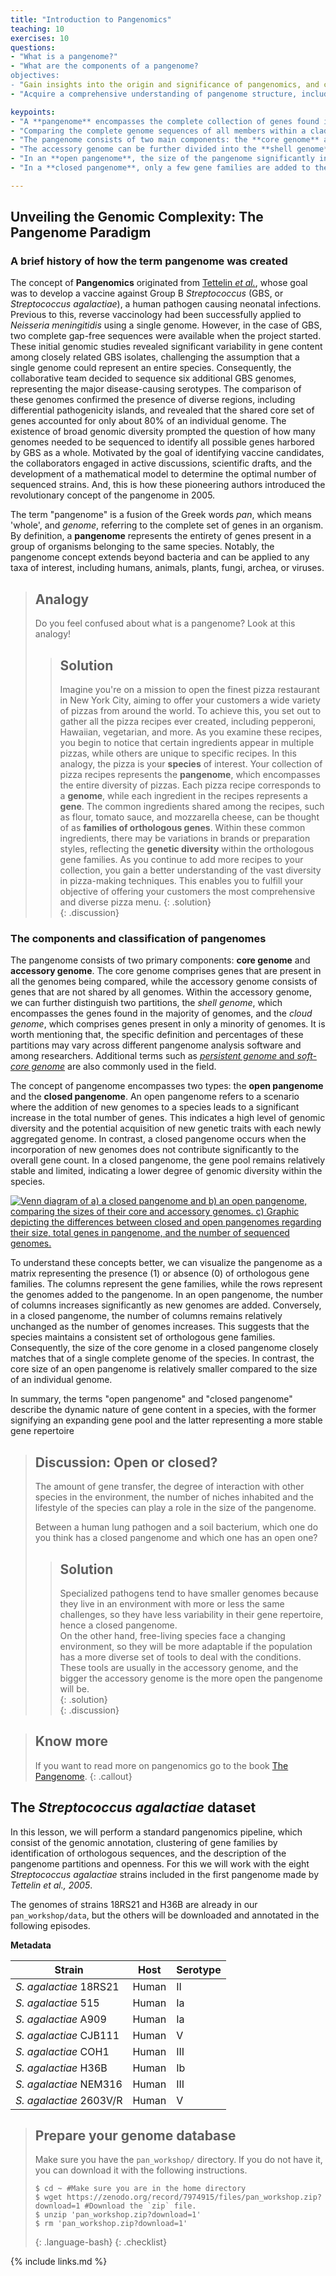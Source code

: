```yaml
---
title: "Introduction to Pangenomics"
teaching: 10
exercises: 10
questions:
- "What is a pangenome?"
- "What are the components of a pangenome?
objectives:
- "Gain insights into the origin and significance of pangenomics, and comprehend its fundamental principles."
- "Acquire a comprehensive understanding of pangenome structure, including the classification of pangenomes based on their element composition."

keypoints:
- "A **pangenome** encompasses the complete collection of genes found in all genomes within a specific group, typically a species."
- "Comparing the complete genome sequences of all members within a clade allows for the construction of a pangenome."
- "The pangenome consists of two main components: the **core genome** and the **accessory genome**."
- "The accessory genome can be further divided into the **shell genome** and the **cloud genome**."
- "In an **open pangenome**, the size of the pangenome significantly increases with the addition of each new genome."
- "In a **closed pangenome**, only a few gene families are added to the pangenome when a new genome is introduced."

---
```


## Unveiling the Genomic Complexity: The Pangenome Paradigm

### A brief history of how the term pangenome was created

The concept of **Pangenomics** originated from [Tettelin *et al.*](https://www.pnas.org/doi/10.1073/pnas.0506758102]), whose goal was to develop a vaccine against Group B *Streptococcus* (GBS, or *Streptococcus agalactiae*), a human pathogen causing neonatal infections. Previous to this, reverse vaccinology had been successfully applied to *Neisseria meningitidis* using a single genome. However, in the case of GBS, two complete gap-free sequences were available when the project started. These initial genomic studies revealed significant variability in gene content among closely related GBS isolates, challenging the assumption that a single genome could represent an entire species. Consequently, the collaborative team decided to sequence six additional GBS genomes, representing the major disease-causing serotypes. The comparison of these genomes confirmed the presence of diverse regions, including differential pathogenicity islands, and revealed that the shared core set of genes accounted for only about 80% of an individual genome. The existence of broad genomic diversity prompted the question of how many genomes needed to be sequenced to identify all possible genes harbored by GBS as a whole. Motivated by the goal of identifying vaccine candidates, the collaborators engaged in active discussions, scientific drafts, and the development of a mathematical model to determine the optimal number of sequenced strains. And, this is how these pioneering authors introduced the revolutionary concept of the pangenome in 2005. 


The term "pangenome" is a fusion of the Greek words *pan*, which means 'whole', and *genome*, referring to the complete set of genes in an organism. By definition, a **pangenome** represents the entirety of genes present in a group of organisms belonging to the same species. Notably, the pangenome concept extends beyond bacteria and can be applied to any taxa of interest, including humans, animals, plants, fungi, archea, or viruses. 

> ## Analogy 
> Do you feel confused about what is a pangenome? Look at this analogy!
>  
> > ## Solution
> > Imagine you're on a mission to open the finest pizza restaurant in New York City, aiming to offer your customers a wide variety of pizzas from around the world. To achieve this, you set out to gather all the pizza recipes ever created, including pepperoni, Hawaiian, vegetarian, and more. As you examine these recipes, you begin to notice that certain ingredients appear in multiple pizzas, while others are unique to specific recipes. 
> > In this analogy, the pizza is your **species** of interest. Your collection of pizza recipes represents the **pangenome**, which encompasses the entire diversity of pizzas. Each pizza recipe corresponds to a **genome**, while each ingredient in the recipes represents a **gene**. The common ingredients shared among the recipes, such as flour, tomato sauce, and mozzarella cheese, can be thought of as **families of orthologous genes**. Within these common ingredients, there may be variations in brands or preparation styles, reflecting the **genetic diversity** within the orthologous gene families.
> > As you continue to add more recipes to your collection, you gain a better understanding of the vast diversity in pizza-making techniques. This enables you to fulfill your objective of offering your customers the most comprehensive and diverse pizza menu.
> {: .solution}  
{: .discussion}
 

### The components and classification of pangenomes

The pangenome consists of two primary components: **core genome** and **accessory genome**. The core genome comprises genes that are present in all the genomes being compared, while the accessory genome consists of genes that are not shared by all genomes. Within the accessory genome, we can further distinguish two partitions, the *shell genome*, which encompasses the genes found in the majority of genomes, and the *cloud genome*, which comprises genes present in only a minority of genomes. It is worth mentioning that, the specific definition and percentages of these partitions may vary across different pangenome analysis software and among researchers. Additional terms such as [*persistent genome* and *soft-core genome*](https://journals.plos.org/ploscompbiol/article?id=10.1371/journal.pcbi.1007732) are also commonly used in the field.

The concept of pangenome encompasses two types: the **open pangenome** and the **closed pangenome**. An open pangenome refers to a scenario where the addition of new genomes to a species leads to a significant increase in the total number of genes. This indicates a high level of genomic diversity and the potential acquisition of new genetic traits with each newly aggregated genome. In contrast, a closed pangenome occurs when the incorporation of new genomes does not contribute significantly to the overall gene count. In a closed pangenome, the gene pool remains relatively stable and limited, indicating a lower degree of genomic diversity within the species.


<a href="{{ page.root }}/fig/01-01-01.png">
   <img src="{{ page.root }}/fig/01-01-01.png" alt=" Venn diagram of a) a closed pangenome and b) an open pangenome, comparing the sizes of their core and accessory genomes. c) Graphic depicting the differences between closed and open pangenomes regarding their size, total genes in pangenome, and the number of sequenced genomes." />
  </a>


To understand these concepts better, we can visualize the pangenome as a matrix representing the presence (1) or absence (0) of orthologous gene families. The columns represent the gene families, while the rows represent the genomes added to the pangenome. In an open pangenome, the number of columns increases significantly as new genomes are added. Conversely, in a closed pangenome, the number of columns remains relatively unchanged as the number of genomes increases. This suggests that the species maintains a consistent set of orthologous gene families. Consequently, the size of the core genome in a closed pangenome closely matches that of a single complete genome of the species. In contrast, the core size of an open pangenome is relatively smaller compared to the size of an individual genome.

In summary, the terms "open pangenome" and "closed pangenome" describe the dynamic nature of gene content in a species, with the former signifying an expanding gene pool and the latter representing a more stable gene repertoire  


> ## Discussion: Open or closed?
>  The amount of gene transfer, the degree of interaction with other species in the environment, the number of niches inhabited and the lifestyle 
>  of the species can play a role in the size of the pangenome. 
>  
>  Between a human lung pathogen and a soil bacterium, which one do you think has a closed pangenome and which one has an open one?
>  
> > ## Solution
> > Specialized pathogens tend to have smaller genomes because they live in an environment with more or less the same challenges, 
> > so they have less variability in their gene repertoire, hence a closed pangenome.  
> > On the other hand, free-living species face a changing environment, so they will be more adaptable if the population has a more diverse 
> > set of tools to deal with the conditions. These tools are usually in the accessory genome, and the bigger the accessory genome is the more
> >  open the pangenome will be.  
> {: .solution}  
{: .discussion}

> ## Know more
> If you want to read more on pangenomics go to the book [The Pangenome](https://link.springer.com/book/10.1007/978-3-030-38281-0).
{: .callout}

## The *Streptococcus agalactiae* dataset

In this lesson, we will perform a standard pangenomics pipeline, which consist of the genomic annotation, clustering of gene families by identification
of orthologous sequences, and the description of the pangenome partitions and openness. For this we will work with the eight *Streptococcus agalactiae*
 strains included in the first pangenome made by *Tettelin et al., 2005*.

The genomes of strains 18RS21 and H36B are already in our `pan_workshop/data`, but the others will be downloaded and annotated in the following episodes.

**Metadata**


|Strain	| Host	| Serotype   |
|-------------------------|---------|------------|
|*S. agalactiae*  18RS21  | Human   | II       	|
|*S. agalactiae*  515 	| Human   | Ia       	|
|*S. agalactiae*  A909	| Human   | Ia       	|
|*S. agalactiae*  CJB111  | Human   | V       	|
|*S. agalactiae*  COH1	| Human   | III       	|
|*S. agalactiae*  H36B	| Human   | Ib       	|
|*S. agalactiae*  NEM316	| Human   | III     	|
|*S. agalactiae*  2603V/R 	| Human   | V      	|



> ## Prepare your genome database
> Make sure you have the `pan_workshop/` directory. If you do not have it, you can download it with the following instructions.
>
> ~~~
> $ cd ~ #Make sure you are in the home directory
> $ wget https://zenodo.org/record/7974915/files/pan_workshop.zip?download=1 #Download the `zip` file.
> $ unzip 'pan_workshop.zip?download=1' 
> $ rm 'pan_workshop.zip?download=1'
> ~~~
> {: .language-bash}
{: .checklist}

{% include links.md %}





